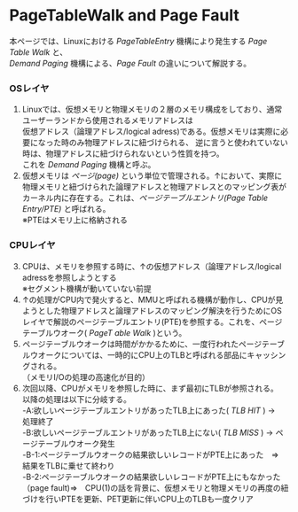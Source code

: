 # PageTableWalk and Page Fault
本ページでは、Linuxにおける *PageTableEntry* 機構により発生する *Page Table Walk* と、  
*Demand Paging* 機構による、*Page Fault* の違いについて解説する。  

### OSレイヤ
1. Linuxでは、仮想メモリと物理メモリの２層のメモリ構成をしており、通常ユーザーランドから使用されるメモリアドレスは  
仮想アドレス（論理アドレス/logical adress)である。仮想メモリは実際に必要になった時のみ物理アドレスに紐づけられる、 
逆に言うと使われていない時は、物理アドレスに紐づけられないという性質を持つ。  
これを  *Demand Paging* 機構と呼ぶ。    
2. 仮想メモリは *ページ(page)* という単位で管理される。↑において、実際に物理メモリと紐づけられた論理アドレスと物理アドレスとのマッピング表がカーネル内に存在する。これは、*ページテーブルエントリ(Page Table Entry/PTE)* と呼ばれる。  
※PTEはメモリ上に格納される  

### CPUレイヤ
3. CPUは、メモリを参照する時に、↑の仮想アドレス（論理アドレス/logical adressを参照しようとする  
※セグメント機構が動いていない前提  
4. ↑の処理がCPU内で発火すると、MMUと呼ばれる機構が動作し、CPUが見ようとした物理アドレスと論理アドレスのマッピング解決を行うためにOSレイヤで解説のページテーブルエントリ(PTE)を参照する。これを、ページテーブルウオーク( *PageT able Walk* )という。  
5. ページテーブルウオークは時間がかかるために、一度行われたページテーブルウオークについては、一時的にCPU上のTLBと呼ばれる部品にキャッシングされる。  
（メモリI/Oの処理の高速化が目的）
6. 次回以降、CPUがメモリを参照した時に、まず最初にTLBが参照される。  
以降の処理は以下に分岐する。  
-A:欲しいページテーブルエントリがあったTLB上にあった( *TLB HIT* ) →　処理終了  
-B:欲しいページテーブルエントリがあったTLB上にない( *TLB MISS* ) → ページテーブルウオーク発生  
-B-1:ページテーブルウオークの結果欲しいレコードがPTE上にあった　⇒　結果をTLBに乗せて終わり  
-B-2:ページテーブルウオークの結果欲しいレコードがPTE上にもなかった（page fault)⇒　CPU(1)の話を背景に、仮想メモリと物理メモリの再度の紐づけを行いPTEを更新、PET更新に伴いCPU上のTLBも一度クリア  

